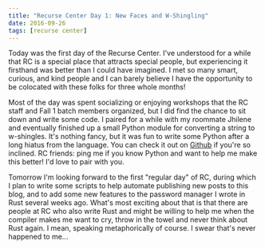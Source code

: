 ```yaml
---
title: "Recurse Center Day 1: New Faces and W-Shingling"
date: 2016-09-26
tags: [recurse center]
---
```


Today was the first day of the Recurse Center. I've understood for a
while that RC is a special place that attracts special people, but
experiencing it firsthand was better than I could have imagined. I met
so many smart, curious, and kind people and I can barely believe I
have the opportunity to be colocated with these folks for three whole
months!

Most of the day was spent socializing or enjoying workshops that the
RC staff and Fall 1 batch members organized, but I did find the chance
to sit down and write some code. I paired for a while with my roommate
Jhilene and eventually finished up a small Python module for
converting a string to w-shingles. It's nothing fancy, but it was fun
to write some Python after a long hiatus from the language. You can
check it out on [Github](https://github.com/taravancil/w-shingle) if
you're so inclined. RC friends: ping me if you know Python and want to
help me make this better! I'd love to pair with you.

Tomorrow I'm looking forward to the first "regular day" of RC, during
which I plan to write some scripts to help automate publishing new
posts to this blog, and to add some new features to the password
manager I wrote in Rust several weeks ago. What's most exciting about
that is that there are people at RC who also write Rust and might be
willing to help me when the compiler makes me want to cry, throw in
the towel and never think about Rust again. I mean, speaking
metaphorically of course. I swear that's never happened to me...
